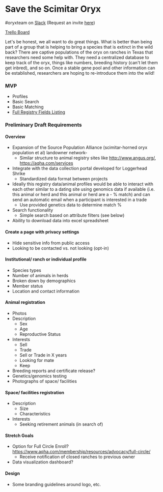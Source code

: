 # Save the Scimitar Oryx
\#oryxteam on [Slack](https://rubyforgood.slack.com/) (Request an invite [here](https://rubyforgood.herokuapp.com/))

[Trello Board](https://trello.com/b/RZlFKHcl/save-the-scimitar-oryx)

Let's be honest, we all want to do great things. What is better than being part of a group that is helping to bring a species that is extinct in the wild back? There are captive populations of the oryx on ranches in Texas that researchers need some help with. They need a centralized database to keep track of the oryx, things like numbers, breeding history (can't let them get inbred), and so on. Once a stable gene pool and other information can be established, researchers are hoping to re-introduce them into the wild!

### MVP
- Profiles
- Basic Search
- Basic Matching
- [Full Registry Fields Listing](https://drive.google.com/file/d/0B-fwmE4fYazKLUdmS1FvN1lJbUluUkp6ajBUWElVZGdSXzZR/view?usp=sharing)

### Preliminary Draft Requirements
#### Overview
- Expansion of the Source Population Alliance (scimitar-horned oryx population et al) landowner network-
  - Similar structure to animal registry sites like http://www.angus.org/, https://aqha.com/services
- Integrate with the data collection portal developed for Loggerhead Shrike
  - Standardized data format between projects
- Ideally this registry data/animal profiles would be able to interact with each other similar to a dating site using genomics data if available (i.e. this animal or herd and this animal or herd are a - % match) and can send an automatic email when a participant is interested in a trade
  - Use provided genetics data to determine match %
- Search functionality
  - Simple search based on attribute filters (see below)
- Ability to download data into excel spreadsheet

#### Create a page with privacy settings
- Hide sensitive info from public access
- Looking to be contacted vs. not looking (opt-in)

#### Institutional/ ranch or individual profile
- Species types
- Number of animals in herds
- Broken down by demographics
- Member status
- Location and contact information

#### Animal registration
- Photos
- Description
  - Sex
  - Age
  - Reproductive Status
- Interests
  - Sell
  - Trade
  - Sell or Trade in X years
  - Looking for mate
  - Keep
- Breeding reports and certificate release?
- Genetics/genomics testing
- Photographs of space/ facilities

#### Space/ facilities registration
- Description
  - Size
  - Characteristics
- Interests
  - Seeking retirement animals (in search of)

#### Stretch Goals
- Option for Full Circle Enroll? https://www.aqha.com/membership/resources/advocacy/full-circle/
  - Receive notification of closed ranches to previous owner
- Data visualization dashboard?

#### Design
- Some branding guidelines around logo, etc.
